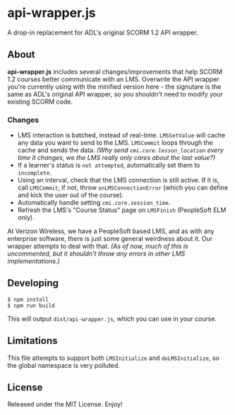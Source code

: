 # api-wrapper.js

A drop-in replacement for ADL's original SCORM 1.2 API wrapper.

## About

**api-wrapper.js** includes several changes/improvements that help SCORM 1.2 courses better communicate with an LMS. Overwrite the API wrapper you're currently using with the minified version here - the signutare is the same as ADL's original API wrapper, so you shouldn't need to modify your existing SCORM code.

### Changes

* LMS interaction is batched, instead of real-time. `LMSSetValue` will cache any data you want to send to the LMS. `LMSCommit` loops through the cache and sends the data. _(Why send `cmi.core.lesson_location` every time it changes, we the LMS really only cares about the last value?)_
* If a learner's status is `not attempted`, automatically set them to `incomplete`.
* Using an interval, check that the LMS connection is still active. If it is, call `LMSCommit`, if not, throw `onLMSConnectionError` (which you can define and kick the user out of the course).
* Automatically handle setting `cmi.core.session_time`.
* Refresh the LMS's "Course Status" page on `LMSFinish` (PeopleSoft ELM only).

At Verizon Wireless, we have a PeopleSoft based LMS, and as with any enterprise software, there is just some general weirdness about it. Our wrapper attempts to deal with that. _(As of now, much of this is uncommented, but it shouldn't throw any errors in other LMS implementations.)_


## Developing

```
$ npm install
$ npm run build
```

This will output `dist/api-wrapper.js`, which you can use in your course.


## Limitations

This file attempts to support both `LMSInitialize` and `doLMSInitialize`, so the global namespace is very polluted.


## License

Released under the MIT License. Enjoy!
